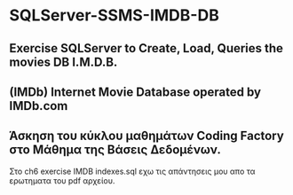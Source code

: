 # SQLServer-SSMS-IMDB-DB
Exercise SQLServer to Create, Load, Queries the movies DB I.M.D.B.
---
 (IMDb) Internet Movie Database  operated by  IMDb.com
--
Άσκηση του κύκλου μαθημάτων Coding Factory στο Μάθημα της Βάσεις Δεδομένων.
--
Στο ch6 exercise IMDB indexes.sql   εχω τις απάντησεις μου απο τα ερωτηματα του pdf αρχείου.


